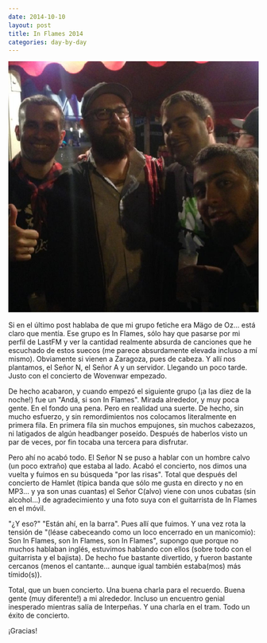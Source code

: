 ```yaml
---
date: 2014-10-10
layout: post
title: In Flames 2014
categories: day-by-day
---
```


[![In Flames Interpeñas - Miky - Miguel](/images/blog/in_flames.jpg)](/images/blog/in_flames.jpg)

Si en el último post hablaba de que mi grupo fetiche era Mägo de Oz... está claro que mentía. Ese grupo es In Flames, sólo hay que pasarse por mi perfil de LastFM y ver la cantidad realmente absurda de canciones que he escuchado de estos suecos (me parece absurdamente elevada incluso a mí mismo). Obviamente si vienen a Zaragoza, pues de cabeza. Y allí nos plantamos, el Señor N, el Señor A y un servidor. Llegando un poco tarde. Justo con el concierto de Wovenwar empezado.

De hecho acabaron, y cuando empezó el siguiente grupo (¡a las diez de la noche!) fue un "Andá, si son In Flames". Mirada alrededor, y muy poca gente. En el fondo una pena. Pero en realidad una suerte. De hecho, sin mucho esfuerzo, y sin remordimientos nos colocamos literalmente en primera fila. En primera fila sin muchos empujones, sin muchos cabezazos, ni latigados de algún headbanger poseído. Después de haberlos visto un par de veces, por fin tocaba una tercera para disfrutar.

Pero ahí no acabó todo. El Señor N se puso a hablar con un hombre calvo (un poco extraño) que estaba al lado. Acabó el concierto, nos dimos una vuelta y fuimos en su búsqueda "por las risas". Total que después del concierto de Hamlet (típica banda que sólo me gusta en directo y no en MP3... y ya son unas cuantas) el Señor C(alvo) viene con unos cubatas (sin alcohol...) de agradecimiento y una foto suya con el guitarrista de In Flames en el móvil.

"¿Y eso?" "Están ahí, en la barra". Pues allí que fuimos. Y una vez rota la tensión de "(léase cabeceando como un loco encerrado en un manicomio): Son In Flames, son In Flames, son In Flames", supongo que porque no muchos hablaban inglés, estuvimos hablando con ellos (sobre todo con el guitarrista y el bajista). De hecho fue bastante divertido, y fueron bastante cercanos (menos el cantante... aunque igual también estaba(mos) más tímido(s)).

Total, que un buen concierto. Una buena charla para el recuerdo. Buena gente (muy diferente!) a mi alrededor. Incluso un encuentro genial inesperado mientras salía de Interpeñas. Y una charla en el tram. Todo un éxito de concierto.

¡Gracias!
